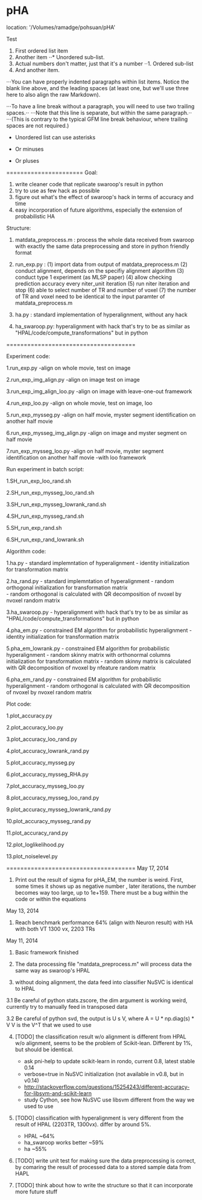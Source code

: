 pHA
===

location: '/Volumes/ramadge/pohsuan/pHA'

Test
1. First ordered list item
2. Another item
⋅⋅* Unordered sub-list. 
1. Actual numbers don't matter, just that it's a number
⋅⋅1. Ordered sub-list
4. And another item.

⋅⋅⋅You can have properly indented paragraphs within list items. Notice the blank line above, and the leading spaces (at least one, but we'll use three here to also align the raw Markdown).

⋅⋅⋅To have a line break without a paragraph, you will need to use two trailing spaces.⋅⋅
⋅⋅⋅Note that this line is separate, but within the same paragraph.⋅⋅
⋅⋅⋅(This is contrary to the typical GFM line break behaviour, where trailing spaces are not required.)

* Unordered list can use asterisks
- Or minuses
+ Or pluses


======================
Goal: 

  1. write cleaner code that replicate swaroop's result in python
  2. try to use as few hack as possible
  3. figure out what's the effect of swaroop's hack in terms of accuracy and time
  4. easy incorporation of future algorithms, especially the extension of probabilistic HA

Structure:

  1. matdata_preprocess.m : 
     process the whole data received from swaroop with exactly the same data 
     preprocessing and store in python friendly format

  2. run_exp.py :
     (1) import data from output of matdata_preprocess.m 
     (2) conduct alignment, depends on the specifiy alignment algorithm
     (3) conduct type 1 experiment (as MLSP paper)
     (4) allow checking prediction accuracy every niter_unit iteration
     (5) run niter iteration and stop
     (6) able to select number of TR and number of voxel 
     (7) the number of TR and voxel need to be identical to the input paramter
         of matdata_preprocess.m

  3. ha.py :
     standard implementation of hyperalignment, without any hack

  4. ha_swaroop.py:
     hyperalignment with hack that's try to be as similar as 
     "HPAL/code/compute_transformations" but in python

=====================================

Experiment code:

  1.run_exp.py
    -align on whole movie, test on image

  2.run_exp_img_align.py
    -align on image test on image

  3.run_exp_img_align_loo.py
    -align on image with leave-one-out framework 

  4.run_exp_loo.py
    -align on whole movie, test on image, loo

  5.run_exp_mysseg.py
    -align on half movie, myster segment identification on another half movie

  6.run_exp_mysseg_img_align.py
    -align on image and myster segment on half movie

  7.run_exp_mysseg_loo.py
    -align on half movie, myster segment identification on another half movie
    -with loo framework

Run experiment in batch script:

  1.SH_run_exp_loo_rand.sh

  2.SH_run_exp_mysseg_loo_rand.sh

  3.SH_run_exp_mysseg_lowrank_rand.sh

  4.SH_run_exp_mysseg_rand.sh

  5.SH_run_exp_rand.sh

  6.SH_run_exp_rand_lowrank.sh


Algorithm code:

  1.ha.py
    - standard implemntation of hyperalignment
    - identity initialization for transformation matrix

  2.ha_rand.py
    - standard implemntation of hyperalignment
    - random orthogonal initialization for transformation matrix    
    - random orthogonal is calculated with QR decomposition of 
      nvoxel by nvoxel random matrix

  3.ha_swaroop.py
    - hyperalignment with hack that's try to be as similar as 
      "HPAL/code/compute_transformations" but in python

  4.pha_em.py
    - constrained EM algorithm for probabilistic hyperalignment
    - identity initialization for transformation matrix

  5.pha_em_lowrank.py
    - constrained EM algorithm for probabilistic hyperalignment
    - random skinny matrix with orthonormal columns initialization 
      for transformation matrix
    - random skinny matrix is calculated with QR decomposition of 
      nvoxel by nfeature random matrix    

  6.pha_em_rand.py
    - constrained EM algorithm for probabilistic hyperalignment
    - random orthogonal is calculated with QR decomposition of 
      nvoxel by nvoxel random matrix

Plot code:

  1.plot_accuracy.py

  2.plot_accuracy_loo.py

  3.plot_accuracy_loo_rand.py

  4.plot_accuracy_lowrank_rand.py

  5.plot_accuracy_mysseg.py

  6.plot_accuracy_mysseg_RHA.py

  7.plot_accuracy_mysseg_loo.py

  8.plot_accuracy_mysseg_loo_rand.py

  9.plot_accuracy_mysseg_lowrank_rand.py

  10.plot_accuracy_mysseg_rand.py

  11.plot_accuracy_rand.py

  12.plot_loglikelihood.py

  13.plot_noiselevel.py


=====================================
May 17, 2014
  1. Print out the result of sigma for pHA_EM, the number is weird. First, some times it shows up as negative number
     , later iterations, the number becomes way too large, up to 1e+159. There must be a bug within the code
     or within the equations

May 13, 2014
  1. Reach benchmark performance 64% (align with Neuron result) with HA with both VT 1300 vx, 2203 TRs

May 11, 2014

  1. Basic framework finished

  2. The data processing file "matdata_preprocess.m" will process data the same way as swaroop's HPAL

  3. without doing alignment, the data feed into classifier NuSVC is identical 
     to HPAL

  3.1 Be careful of python stats.zscore, the dim argument is working weird, currently
     try to manually feed in transposed data 

  3.2 Be careful of python svd, the output is U s V, where A = U * np.diag(s) * V
     V is the V^T that we used to use

  4. [TODO] the classification result w/o alignment is different from HPAL w/o
     alignment, seems to be the problem of Scikit-lean. Different by 1%, but should
     be identical.
     - ask pni-help to update scikit-learn in rondo, current 0.8, latest stable 0.14
     - verbose=true in NuSVC initialization (not available in v0.8, but in v0.14)
     - http://stackoverflow.com/questions/15254243/different-accuracy-for-libsvm-and-scikit-learn
     - study Cython, see how NuSVC use libsvm different from the way we used to use

  5. [TODO] classification with hyperalignment is very different from the result of 
     HPAL (2203TR, 1300vx). differ by around 5%. 
     - HPAL ~64%
     - ha_swaroop works better ~59%
     - ha ~55%

  6. [TODO] write unit test for making sure the data preprocessing is correct, by 
     comaring the result of processed data to a stored sample data from HAPL

  7. [TODO] think about how to write the structure so that it can incorporate 
     more future stuff

